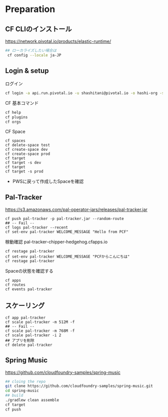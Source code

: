 # Preparation
## CF CLIのインストール
https://network.pivotal.io/products/elastic-runtime/
```bash
## ローカライズしたい場合は
 cf config --locale ja-JP
```

## Login & setup
ログイン
```bash
cf login -a api.run.pivotal.io -u shashitani@pivotal.io -o hashi-org -s development
```
CF 基本コマンド
```bash
cf help
cf plugins
cf orgs
```
CF Space
```
cf spaces
cf delete-space test
cf create-space dev
cf create-space prod
cf target
cf target -s dev
cf target
cf target -s prod

```
- PWSに戻って作成したSpaceを確認

## Pal-Tracker
https://s3.amazonaws.com/pal-operator-jars/releases/pal-tracker.jar
```
cf push pal-tracker -p pal-tracker.jar --random-route
## -- Fail --
cf logs pal-tracker --recent
cf set-env pal-tracker WELCOME_MESSAGE "Hello from PCF"
```
稼動確認
pal-tracker-chipper-hedgehog.cfapps.io
```
cf restage pal-tracker
cf set-env pal-tracker WELCOME_MESSAGE "PCFからこんにちは"
cf restage pal-tracker
```
Spaceの状態を確認する
```
cf apps
cf routes
cf events pal-tracker
```

## スケーリング
```
cf app pal-tracker
cf scale pal-tracker -m 512M -f
## -- Fail --
cf scale pal-tracker -m 768M -f
cf scale pal-tracker -i 2
## アプリを削除
cf delete pal-tracker
```

## Spring Music
https://github.com/cloudfoundry-samples/spring-music
```bash
## cloing the repo
git clone https://github.com/cloudfoundry-samples/spring-music.git
cd spring-music
## build
./gradlew clean assemble
cf target
cf push
```
